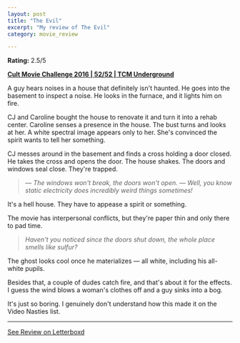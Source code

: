 ```yaml
---
layout: post
title: "The Evil"
excerpt: "My review of The Evil"
category: movie_review

---
```


**Rating:** 2.5/5

<b><a href="https://boxd.it/q7ygw/detail">Cult Movie Challenge 2016 | 52/52 | TCM Underground</a></b>

A guy hears noises in a house that definitely isn't haunted. He goes into the basement to inspect a noise. He looks in the furnace, and it lights him on fire.

CJ and Caroline bought the house to renovate it and turn it into a rehab center. Caroline senses a presence in the house. The bust turns and looks at her. A white spectral image appears only to her. She's convinced the spirit wants to tell her something.

CJ messes around in the basement and finds a cross holding a door closed. He takes the cross and opens the door. The house shakes. The doors and windows seal close. They're trapped.

<blockquote><i>— The windows won't break, the doors won't open.
— Well, you know static electricity does incredibly weird things sometimes!</i></blockquote>

It's a hell house. They have to appease a spirit or something.

The movie has interpersonal conflicts, but they're paper thin and only there to pad time.

<blockquote><i>Haven't you noticed since the doors shut down, the whole place smells like sulfur?</i></blockquote>

The ghost looks cool once he materializes — all white, including his all-white pupils.

Besides that, a couple of dudes catch fire, and that's about it for the effects. I guess the wind blows a woman's clothes off and a guy sinks into a bog.

It's just so boring. I genuinely don't understand how this made it on the Video Nasties list.


<hr>

[See Review on Letterboxd](https://boxd.it/6lQk5L)
